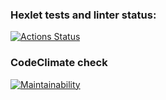 ### Hexlet tests and linter status:
[![Actions Status](https://github.com/alexdesyatnik/frontend-project-lvl1/workflows/hexlet-check/badge.svg)](https://github.com/alexdesyatnik/frontend-project-lvl1/actions)

### CodeClimate check
[![Maintainability](https://api.codeclimate.com/v1/badges/a99a88d28ad37a79dbf6/maintainability)](https://codeclimate.com/github/codeclimate/codeclimate/maintainability)